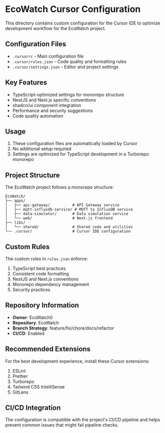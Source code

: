 # EcoWatch Cursor Configuration

This directory contains custom configuration for the Cursor IDE to optimize development workflow for the EcoWatch project.

## Configuration Files

- `.cursorrc` - Main configuration file
- `.cursor/rules.json` - Code quality and formatting rules
- `.cursor/settings.json` - Editor and project settings

## Key Features

- TypeScript-optimized settings for monorepo structure
- NestJS and Next.js specific conventions
- shadcn/ui component integration
- Performance and security suggestions
- Code quality automation

## Usage

1. These configuration files are automatically loaded by Cursor
2. No additional setup required
3. Settings are optimized for TypeScript development in a Turborepo monorepo

## Project Structure

The EcoWatch project follows a monorepo structure:

```
EcoWatch/
├── apps/
│   ├── api-gateway/          # API Gateway service
│   ├── mqtt-influxdb-service/ # MQTT to InfluxDB service
│   ├── data-simulator/       # Data simulation service
│   └── web/                  # Next.js frontend
├── libs/
│   └── shared/               # Shared code and utilities
└── .cursor/                  # Cursor IDE configuration
```

## Custom Rules

The custom rules in `rules.json` enforce:

1. TypeScript best practices
2. Consistent code formatting
3. NestJS and Next.js conventions
4. Monorepo dependency management
5. Security practices

## Repository Information

- **Owner**: EcoWatch0
- **Repository**: EcoWatch
- **Branch Strategy**: feature/fix/chore/docs/refactor
- **CI/CD**: Enabled

## Recommended Extensions

For the best development experience, install these Cursor extensions:

1. ESLint
2. Prettier
3. Turborepo
4. Tailwind CSS IntelliSense
5. GitLens

## CI/CD Integration

The configuration is compatible with the project's CI/CD pipeline and helps prevent common issues that might fail pipeline checks. 